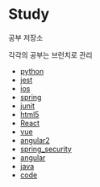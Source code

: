 # Study

공부 저장소

각각의 공부는 브런치로 관리

* [python](https://github.com/napasun/Study/tree/python)
* [jest](https://github.com/napasun/Study/tree/jest)
* [ios](https://github.com/napasun/Study/tree/ios)
* [spring](https://github.com/napasun/Study/tree/spring)
* [junit](https://github.com/napasun/Study/tree/junit)
* [html5](https://github.com/napasun/Study/tree/html5)
* [React](https://github.com/napasun/Study/tree/React)
* [vue](https://github.com/napasun/Study/tree/vue)
* [angular2](https://github.com/napasun/Study/tree/angular2)
* [spring_security](https://github.com/napasun/Study/tree/spring_security)
* [angular](https://github.com/napasun/Study/tree/angular)
* [java](https://github.com/napasun/Study/tree/java)
* [code](https://github.com/napasun/Study/tree/code)